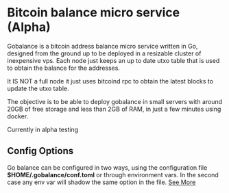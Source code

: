 # Bitcoin balance micro service (Alpha)

Gobalance is a bitcoin address balance micro service written in Go, designed from the ground up
to be deployed in a resizable cluster of inexpensive vps. Each node just keeps an up to date utxo 
table that is used to obtain the balance for the addresses.

It IS NOT a full node it just uses bitcoind rpc to obtain the latest blocks to update the utxo
table.

The objective is to be able to deploy gobalance in small servers with around 20GB of free storage 
and less than 2GB of RAM, in just a few minutes using docker.


Currently in alpha testing


## Config Options

Go balance can be configured in two ways, using the configuration file **$HOME/.gobalance/conf.toml** 
or through environment vars. In the second case any env var will shadow the same option in the file.
[See More](config/README.md)
